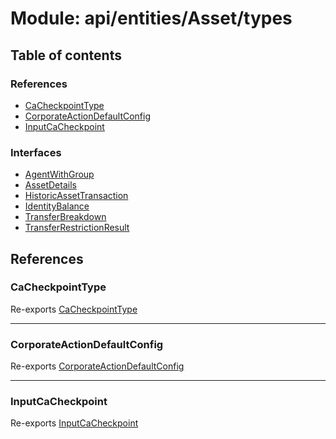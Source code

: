 # Module: api/entities/Asset/types

## Table of contents

### References

- [CaCheckpointType](../wiki/api.entities.Asset.types#cacheckpointtype)
- [CorporateActionDefaultConfig](../wiki/api.entities.Asset.types#corporateactiondefaultconfig)
- [InputCaCheckpoint](../wiki/api.entities.Asset.types#inputcacheckpoint)

### Interfaces

- [AgentWithGroup](../wiki/api.entities.Asset.types.AgentWithGroup)
- [AssetDetails](../wiki/api.entities.Asset.types.AssetDetails)
- [HistoricAssetTransaction](../wiki/api.entities.Asset.types.HistoricAssetTransaction)
- [IdentityBalance](../wiki/api.entities.Asset.types.IdentityBalance)
- [TransferBreakdown](../wiki/api.entities.Asset.types.TransferBreakdown)
- [TransferRestrictionResult](../wiki/api.entities.Asset.types.TransferRestrictionResult)

## References

### CaCheckpointType

Re-exports [CaCheckpointType](../wiki/api.entities.Asset.Checkpoints.types.CaCheckpointType)

___

### CorporateActionDefaultConfig

Re-exports [CorporateActionDefaultConfig](../wiki/api.entities.Asset.CorporateActions.types.CorporateActionDefaultConfig)

___

### InputCaCheckpoint

Re-exports [InputCaCheckpoint](../wiki/api.entities.Asset.Checkpoints.types#inputcacheckpoint)
